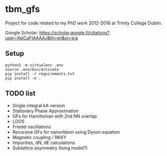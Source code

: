 # tbm_gfs

Project for code related to my PhD work 2012-2016 at Trinity College Dublin.

Google Scholar: https://scholar.google.fi/citations?user=XeiCaFIAAAAJ&hl=en&oi=sra

## Setup
```
python3 -m virtualenv .env
source .env/bin/activate
pip install -r requirements.txt
pip install -e .
```


## TODO list
* Single integral kA version
* Stationary Phase Approximation
* GFs for Hamiltonian with 2nd NN overlap 
* LDOS
* Friedel oscillations 
* Recursive GFs for nanoribbon using Dyson equation
* Magnetic coupling / RKKY
* Impurities, dN, dE calculations
* Sublattice asymmetry (Ising model?)